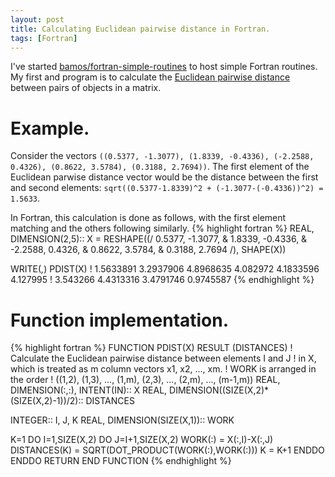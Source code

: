 ```yaml
---
layout: post
title: Calculating Euclidean pairwise distance in Fortran.
tags: [Fortran]
---
```



I've started
[bamos/fortran-simple-routines](https://github.com/bamos/fortran-simple-routines)
to host simple Fortran routines.
My first and program is to calculate the
[Euclidean pairwise distance](http://www.mathworks.com/help/stats/pdist.html)
between pairs of objects in a matrix.

# Example.
Consider the vectors `((0.5377, -1.3077), (1.8339, -0.4336),
(-2.2588, 0.4326), (0.8622, 3.5784), (0.3188, 2.7694))`.
The first element of the Euclidean parwise distance vector
would be the distance between the first and second elements:
`sqrt((0.5377-1.8339)^2 + (-1.3077-(-0.4336))^2) = 1.5633`.

In Fortran, this calculation is done as follows,
with the first element matching and the others following similarly.
{% highlight fortran %}
REAL, DIMENSION(2,5):: X = RESHAPE((/  0.5377, -1.3077, &
                                       1.8339, -0.4336, &
                                      -2.2588,  0.4326, &
                                       0.8622,  3.5784, &
                                       0.3188,  2.7694 /), SHAPE(X))

WRITE(*,*) PDIST(X)
! 1.5633891 3.2937906 4.8968635 4.082972 4.1833596 4.127995
!     3.543266 4.4313316 3.4791746 0.9745587
{% endhighlight %}

# Function implementation.
{% highlight fortran %}
FUNCTION PDIST(X) RESULT (DISTANCES)
  ! Calculate the Euclidean pairwise distance between elements I and J
  ! in X, which is treated as m column vectors x1, x2, ..., xm.
  ! WORK is arranged in the order
  !   ((1,2), (1,3), ..., (1,m), (2,3), ..., (2,m), ..., (m-1,m))
  REAL, DIMENSION(:,:), INTENT(IN):: X
  REAL, DIMENSION((SIZE(X,2)*(SIZE(X,2)-1))/2):: DISTANCES

  INTEGER:: I, J, K
  REAL, DIMENSION(SIZE(X,1)):: WORK

  K=1
  DO I=1,SIZE(X,2)
    DO J=I+1,SIZE(X,2)
      WORK(:) = X(:,I)-X(:,J)
      DISTANCES(K) = SQRT(DOT_PRODUCT(WORK(:),WORK(:)))
      K = K+1
    ENDDO
  ENDDO
  RETURN
END FUNCTION
{% endhighlight %}
